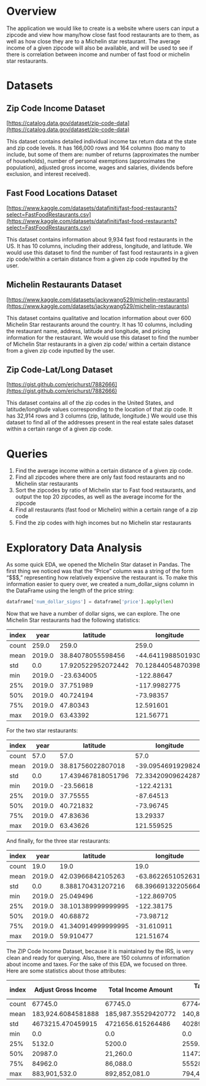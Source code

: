 # Overview

The application we would like to create is a website where users can input a zipcode and view how many/how close fast food restaurants are to them, as well as how close they are to a Michelin star restaurant. The average income of a given zipcode will also be available, and will be used to see if there is correlation between income and number of fast food or michelin star restaurants. 

# Datasets

## Zip Code Income Dataset

[https://catalog.data.gov/dataset/zip-code-data](https://catalog.data.gov/dataset/zip-code-data)

This dataset contains detailed individual income tax return data at the state and zip code levels. It has 166,000 rows and 164 columns (too many to include, but some of them are: number of returns (approximates the number of households), number of personal exemptions (approximates the population), adjusted gross income, wages and salaries, dividends before exclusion, and interest received).   

## Fast Food Locations Dataset

[https://www.kaggle.com/datasets/datafiniti/fast-food-restaurants?select=FastFoodRestaurants.csv](https://www.kaggle.com/datasets/datafiniti/fast-food-restaurants?select=FastFoodRestaurants.csv)

This dataset contains information about 9,934 fast food restaurants in the US. It has 10 columns, including their address, longitude, and latitude. We would use this dataset to find the number of fast food restaurants in a given zip code/within a certain distance from a given zip code inputted by the user.

## Michelin Restaurants Dataset

[https://www.kaggle.com/datasets/jackywang529/michelin-restaurants](https://www.kaggle.com/datasets/jackywang529/michelin-restaurants)

This dataset contains qualitative and location information about over 600 Michelin Star restaurants around the country. It has 10 columns, including the restaurant name, address, latitude and longitude, and pricing information for the restaurant. We would use this dataset to find the number of Michelin Star restaurants in a given zip code/ within a certain distance from a given zip code inputted by the user.

## Zip Code-Lat/Long Dataset

[https://gist.github.com/erichurst/7882666](https://gist.github.com/erichurst/7882666)

This dataset contains all of the zip codes in the United States, and latitude/longitude values corresponding to the location of that zip code. It has 32,914 rows and 3 columns (zip, latitude, longitude.) We would use this dataset to find all of the addresses present in the real estate sales dataset within a certain range of a given zip code.

# Queries

1. Find the average income within a certain distance of a given zip code. 
2. Find all zipcodes where there are only fast food restaurants and no Michelin star restaurants
3. Sort the zipcodes by ratio of Michelin star to Fast food restaurants, and output the top 20 zipcodes, as well as the average income for the zipcode
4. Find all restaurants (fast food or Michelin) within a certain range of a zip code
5. Find the zip codes with high incomes but no Michelin star restaurants

# Exploratory Data Analysis

As some quick EDA, we opened the Michelin Star dataset in Pandas. The first thing we noticed was that the “Price” column was a string of the form “$$$,” representing how relatively expensive the restaurant is. To make this information easier to query over, we created a num_dollar_signs column in the DataFrame using the length of the price string:

```python
dataframe['num_dollar_signs'] = dataframe['price'].apply(len)
```

Now that we have a number of dollar signs, we can explore. The one Michelin Star restaurants had the following statistics:

| index | year | latitude | longitude | num_dollar_signs |
| --- | --- | --- | --- | --- |
| count | 259.0 | 259.0 | 259.0 | 259.0 |
| mean | 2019.0 | 38.84078055598456 | -44.64119885019305 | 3.552123552123552 |
| std | 0.0 | 17.920522952072442 | 70.12844054870398 | 0.9065787378554163 |
| min | 2019.0 | -23.634005 | -122.88647 | 1.0 |
| 25% | 2019.0 | 37.751989 | -117.9982775 | 3.0 |
| 50% | 2019.0 | 40.724194 | -73.98357 | 4.0 |
| 75% | 2019.0 | 47.80343 | 12.591601 | 4.0 |
| max | 2019.0 | 63.43392 | 121.56771 | 5.0 |

For the two star restaurants:

| index | year | latitude | longitude | num_dollar_signs |
| --- | --- | --- | --- | --- |
| count | 57.0 | 57.0 | 57.0 | 57.0 |
| mean | 2019.0 | 38.81756022807018 | -39.09546919298245 | 4.105263157894737 |
| std | 0.0 | 17.439467818051796 | 72.33420909624287 | 0.5569114614908277 |
| min | 2019.0 | -23.56618 | -122.42131 | 2.0 |
| 25% | 2019.0 | 37.75555 | -87.64513 | 4.0 |
| 50% | 2019.0 | 40.721832 | -73.96745 | 4.0 |
| 75% | 2019.0 | 47.83636 | 13.29337 | 4.0 |
| max | 2019.0 | 63.43626 | 121.559525 | 5.0 |

And finally, for the three star restaurants:

| index | year | latitude | longitude | num_dollar_signs |
| --- | --- | --- | --- | --- |
| count | 19.0 | 19.0 | 19.0 | 19.0 |
| mean | 2019.0 | 42.03966842105263 | -63.86226510526316 | 3.9473684210526314 |
| std | 0.0 | 8.388170431207216 | 68.39669132205664 | 0.5242650104380328 |
| min | 2019.0 | 25.049496 | -122.869705 | 2.0 |
| 25% | 2019.0 | 38.101389999999995 | -122.38175 | 4.0 |
| 50% | 2019.0 | 40.68872 | -73.98712 | 4.0 |
| 75% | 2019.0 | 41.340914999999995 | -31.610911 | 4.0 |
| max | 2019.0 | 59.910477 | 121.51674 | 5.0 |

The ZIP Code Income Dataset, because it is maintained by the IRS, is very clean and ready for querying. Also, there are 150 columns of information about income and taxes. For the sake of this EDA, we focused on three. Here are some statistics about those attributes:

| index | Adjust Gross Income | Total Income Amount | Taxable Income Amount |
| --- | --- | --- | --- |
| count | 67745.0 | 67745.0 | 67744.0 |
| mean | 183,924.6084581888 | 185,987.35529420772 | 140,849.35358112896 |
| std | 4673215.470459915 | 4721656.615264486 | 4028967.8117975323 |
| min | 0.0 | 0.0 | 0.0 |
| 25% | 5132.0 | 5200.0 | 2559.0 |
| 50% | 20987.0 | 21,260.0 | 11472.0 |
| 75% | 84962.0 | 86,088.0 | 55528.5 |
| max | 883,901,532.0 | 892,852,081.0 | 794,421,523.0 |

